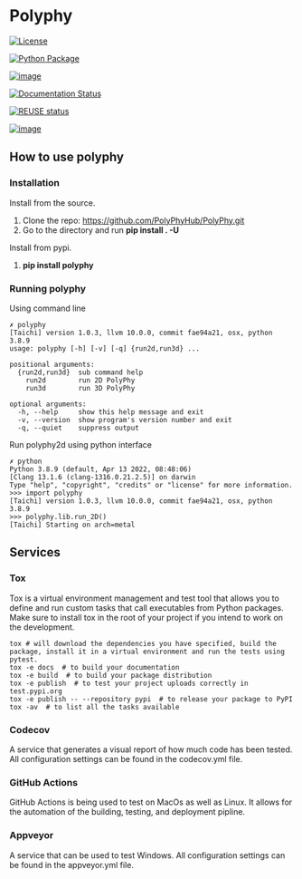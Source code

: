 # Polyphy

[![License](http://img.shields.io/badge/license-MIT-blue.svg)](https://raw.githubusercontent.com/polyphy/polyphy/main/LICENSE)

[![Python
Package](https://github.com/PolyPhyHub/PolyPhy/actions/workflows/python-package.yml/badge.svg?branch=main)](https://github.com/PolyPhyHub/PolyPhy/actions/workflows/python-package.yml)

[![image](https://ci.appveyor.com/api/projects/status/ynv14em7nm0tvjso/branch/main?svg=true)](https://ci.appveyor.com/project/PatriceJada/polyphy-uyogg/branch/main)

[![Documentation
Status](https://readthedocs.org/projects/polyphy/badge/?version=latest)](https://polyphy.readthedocs.io/en/latest/?badge=latest)

[![REUSE
status](https://api.reuse.software/badge/git.fsfe.org/reuse/api)](https://api.reuse.software/info/git.fsfe.org/reuse/api)

[![image](https://codecov.io/gh/PolyPhyHub/PolyPhy/branch/main/graph/badge.svg?token=D933raYfrG)](https://codecov.io/gh/PolyPhyHub/PolyPhy)

## How to use polyphy

### Installation

Install from the source.

1.  Clone the repo: <https://github.com/PolyPhyHub/PolyPhy.git>
2.  Go to the directory and run **pip install . -U**

Install from pypi.

1.  **pip install polyphy**

### Running polyphy

Using command line

``` pycon
✗ polyphy
[Taichi] version 1.0.3, llvm 10.0.0, commit fae94a21, osx, python 3.8.9
usage: polyphy [-h] [-v] [-q] {run2d,run3d} ...

positional arguments:
  {run2d,run3d}  sub command help
    run2d        run 2D PolyPhy
    run3d        run 3D PolyPhy

optional arguments:
  -h, --help     show this help message and exit
  -v, --version  show program's version number and exit
  -q, --quiet    suppress output
```

Run polyphy2d using python interface

``` pycon
✗ python
Python 3.8.9 (default, Apr 13 2022, 08:48:06)
[Clang 13.1.6 (clang-1316.0.21.2.5)] on darwin
Type "help", "copyright", "credits" or "license" for more information.
>>> import polyphy
[Taichi] version 1.0.3, llvm 10.0.0, commit fae94a21, osx, python 3.8.9
>>> polyphy.lib.run_2D()
[Taichi] Starting on arch=metal
```

## Services

### Tox

Tox is a virtual environment management and test tool that allows you to
define and run custom tasks that call executables from Python packages.
Make sure to install tox in the root of your project if you intend to
work on the development.

``` pycon
tox # will download the dependencies you have specified, build the package, install it in a virtual environment and run the tests using pytest.
tox -e docs  # to build your documentation
tox -e build  # to build your package distribution
tox -e publish  # to test your project uploads correctly in test.pypi.org
tox -e publish -- --repository pypi  # to release your package to PyPI
tox -av  # to list all the tasks available
```

### Codecov

A service that generates a visual report of how much code has been
tested. All configuration settings can be found in the codecov.yml file.

### GitHub Actions

GitHub Actions is being used to test on MacOs as well as Linux. It
allows for the automation of the building, testing, and deployment
pipline.

### Appveyor

A service that can be used to test Windows. All configuration settings
can be found in the appveyor.yml file.
